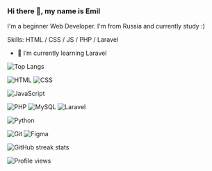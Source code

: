 ### Hi there 👋, my name is Emil

I'm a beginner Web Developer. I'm from Russia and currently study :)

Skills: HTML / CSS / JS / PHP / Laravel

- 🌱 I’m currently learning Laravel 

![Top Langs](https://github-readme-stats.vercel.app/api/top-langs/?username=emilburganov)

![HTML](https://img.shields.io/badge/-HTML-090909?style=for-the-badge&logo=html)
![CSS](https://img.shields.io/badge/-css-090909?style=for-the-badge&logo=css)

![JavaScript](https://img.shields.io/badge/-JavaScript-090909?style=for-the-badge&logo=javascript)

![PHP](https://img.shields.io/badge/-php-090909?style=for-the-badge&logo=php)
![MySQL](https://img.shields.io/badge/-mysql-090909?style=for-the-badge&logo=mysql)
![Laravel](https://img.shields.io/badge/-laravel-090909?style=for-the-badge&logo=laravel)

![Python](https://img.shields.io/badge/-python-090909?style=for-the-badge&logo=python)

![Git](https://img.shields.io/badge/-git-090909?style=for-the-badge&logo=git)
![Figma](https://img.shields.io/badge/-figma-090909?style=for-the-badge&logo=figma)

![GitHub streak stats](https://streak-stats.demolab.com/?user=avavion)  

![Profile views](https://gpvc.arturio.dev/avavion)

